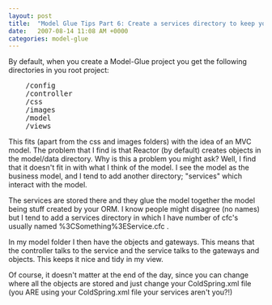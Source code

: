 ```yaml
---
layout: post
title:  "Model Glue Tips Part 6: Create a services directory to keep your model tidy"
date:   2007-08-14 11:08 AM +0000
categories: model-glue
---
```

By default, when you create a Model-Glue project you get the following directories in you root project:
<pre>
	/config
	/controller
	/css
	/images
	/model
	/views
</pre>


This fits (apart from the css and images folders) with the idea of an MVC model. The problem that I find is that Reactor (by default) creates objects in the model/data directory. Why is this a problem you might ask? Well, I find that it doesn't fit in with what I think of the model. I see the model as the business model, and I tend to add another directory; "services" which interact with the model.

The services are stored there and they glue the model together the model being stuff created by your ORM. I know people might disagree (no names) but I tend to add a services directory in which I have number of cfc's usually named %3CSomething%3EService.cfc . 

In my model folder I then have the objects and gateways. This means that the controller talks to the service and the service talks to the gateways and objects. This keeps it nice and tidy in my view.

Of course, it doesn't matter at the end of the day, since you can change where all the objects are stored and just change your ColdSpring.xml file (you ARE using your ColdSpring.xml file your services aren't you?!)